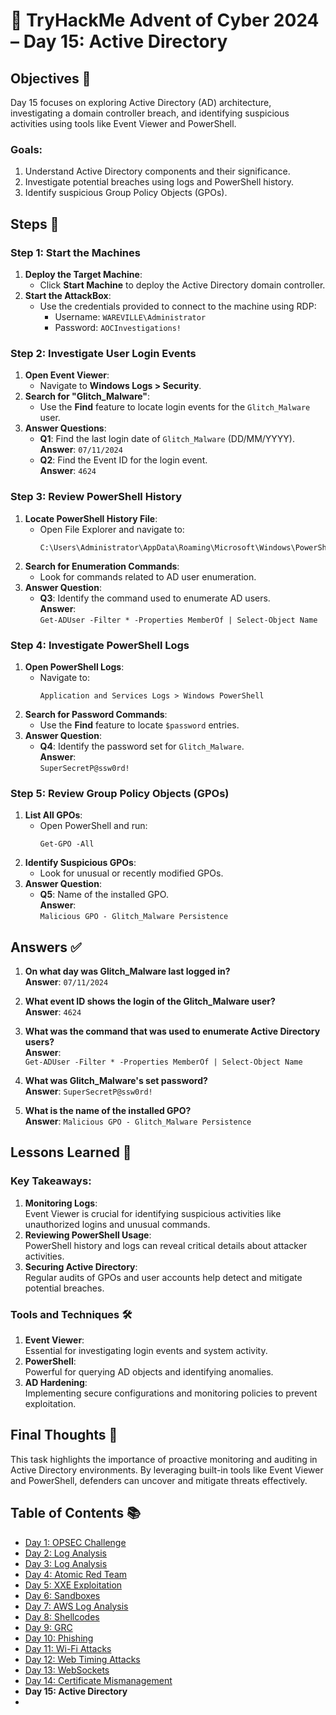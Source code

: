 # 🎄 TryHackMe Advent of Cyber 2024 – Day 15: Active Directory

## Objectives 🎯

Day 15 focuses on exploring Active Directory (AD) architecture, investigating a domain controller breach, and identifying suspicious activities using tools like Event Viewer and PowerShell.

### Goals:
1. Understand Active Directory components and their significance.
2. Investigate potential breaches using logs and PowerShell history.
3. Identify suspicious Group Policy Objects (GPOs).

## Steps 🚀

### Step 1: Start the Machines
1. **Deploy the Target Machine**:  
   - Click **Start Machine** to deploy the Active Directory domain controller.
2. **Start the AttackBox**:  
   - Use the credentials provided to connect to the machine using RDP:
     - Username: `WAREVILLE\Administrator`
     - Password: `AOCInvestigations!`

### Step 2: Investigate User Login Events
1. **Open Event Viewer**:  
   - Navigate to **Windows Logs > Security**.
2. **Search for "Glitch_Malware"**:  
   - Use the **Find** feature to locate login events for the `Glitch_Malware` user.
3. **Answer Questions**:  
   - **Q1**: Find the last login date of `Glitch_Malware` (DD/MM/YYYY).  
     **Answer**: `07/11/2024`  
   - **Q2**: Find the Event ID for the login event.  
     **Answer**: `4624`

### Step 3: Review PowerShell History
1. **Locate PowerShell History File**:  
   - Open File Explorer and navigate to:
     ```
     C:\Users\Administrator\AppData\Roaming\Microsoft\Windows\PowerShell\PSReadLine\ConsoleHost_history.txt
     ```
2. **Search for Enumeration Commands**:  
   - Look for commands related to AD user enumeration.
3. **Answer Question**:  
   - **Q3**: Identify the command used to enumerate AD users.  
     **Answer**:  
     `Get-ADUser -Filter * -Properties MemberOf | Select-Object Name`

### Step 4: Investigate PowerShell Logs
1. **Open PowerShell Logs**:  
   - Navigate to:
     ```
     Application and Services Logs > Windows PowerShell
     ```
2. **Search for Password Commands**:  
   - Use the **Find** feature to locate `$password` entries.
3. **Answer Question**:  
   - **Q4**: Identify the password set for `Glitch_Malware`.  
     **Answer**:  
     `SuperSecretP@ssw0rd!`

### Step 5: Review Group Policy Objects (GPOs)
1. **List All GPOs**:  
   - Open PowerShell and run:
     ```
     Get-GPO -All
     ```
2. **Identify Suspicious GPOs**:  
   - Look for unusual or recently modified GPOs.
3. **Answer Question**:  
   - **Q5**: Name of the installed GPO.  
     **Answer**:  
     `Malicious GPO - Glitch_Malware Persistence`

## Answers ✅

1. **On what day was Glitch_Malware last logged in?**  
   **Answer**: `07/11/2024`

2. **What event ID shows the login of the Glitch_Malware user?**  
   **Answer**: `4624`

3. **What was the command that was used to enumerate Active Directory users?**  
   **Answer**:  
   `Get-ADUser -Filter * -Properties MemberOf | Select-Object Name`

4. **What was Glitch_Malware's set password?**  
   **Answer**: `SuperSecretP@ssw0rd!`

5. **What is the name of the installed GPO?**  
   **Answer**: `Malicious GPO - Glitch_Malware Persistence`

## Lessons Learned 🌟

### Key Takeaways:
1. **Monitoring Logs**:  
   Event Viewer is crucial for identifying suspicious activities like unauthorized logins and unusual commands.
2. **Reviewing PowerShell Usage**:  
   PowerShell history and logs can reveal critical details about attacker activities.
3. **Securing Active Directory**:  
   Regular audits of GPOs and user accounts help detect and mitigate potential breaches.

### Tools and Techniques 🛠️
1. **Event Viewer**:  
   Essential for investigating login events and system activity.
2. **PowerShell**:  
   Powerful for querying AD objects and identifying anomalies.
3. **AD Hardening**:  
   Implementing secure configurations and monitoring policies to prevent exploitation.

## Final Thoughts 🎁

This task highlights the importance of proactive monitoring and auditing in Active Directory environments. By leveraging built-in tools like Event Viewer and PowerShell, defenders can uncover and mitigate threats effectively.

## Table of Contents 📚

- [Day 1: OPSEC Challenge](day1.md)  
- [Day 2: Log Analysis](day2.md)  
- [Day 3: Log Analysis](day3.md)  
- [Day 4: Atomic Red Team](day4.md)  
- [Day 5: XXE Exploitation](day5.md)  
- [Day 6: Sandboxes](day6.md)  
- [Day 7: AWS Log Analysis](day7.md)  
- [Day 8: Shellcodes](day8.md)  
- [Day 9: GRC](day9.md)  
- [Day 10: Phishing](day_10.md)  
- [Day 11: Wi-Fi Attacks](day_11.md)  
- [Day 12: Web Timing Attacks](day_12.md)  
- [Day 13: WebSockets](day_13.md)  
- [Day 14: Certificate Mismanagement](day_14.md)  
- **Day 15: Active Directory**
- 
